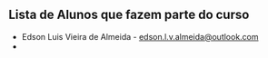 ## Lista de Alunos que fazem parte do curso
* Edson Luis Vieira de Almeida - edson.l.v.almeida@outlook.com 
* 
